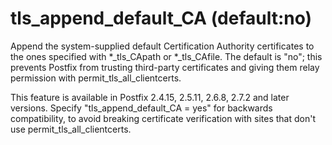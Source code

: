 # tls_append_default_CA (default:no) 

 Append the system-supplied default Certification Authority
certificates to the ones specified with *_tls_CApath or *_tls_CAfile.
The default is "no"; this prevents Postfix from trusting third-party
certificates and giving them relay permission with
permit_tls_all_clientcerts.  

 This feature is available in Postfix 2.4.15, 2.5.11, 2.6.8,
2.7.2 and later versions. Specify "tls_append_default_CA = yes" for
backwards compatibility, to avoid breaking certificate verification
with sites that don't use permit_tls_all_clientcerts. 


